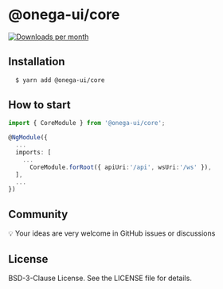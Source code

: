 # @onega-ui/core

[![Downloads per month](https://img.shields.io/npm/dm/@onega-ui/core?color=dark-green)](https://www.npmjs.com/package/@onega-ui/core)

## Installation

```bash
  $ yarn add @onega-ui/core
```

## How to start

```typescript
import { CoreModule } from '@onega-ui/core';

@NgModule({
  ...
  imports: [
    ...
      CoreModule.forRoot({ apiUri:'/api', wsUri:'/ws' }),
  ],
  ...
})
```

## Community

💡 Your ideas are very welcome in GitHub issues or discussions

## License

BSD-3-Clause License. See the LICENSE file for details.
